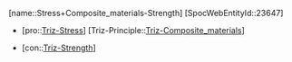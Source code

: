 ﻿---
type: TrizContradiction
aliases:
- Stress+Composite_materials-Strength
license: CC BY-SA 4.0
copyright: https://github.com/SpocWeb
IsDeleted: false
IsReadOnly: false
Confidential: public
tags: 
- Triz/Contradiction
---
[name::Stress+Composite_materials-Strength]
[SpocWebEntityId::23647]
+ [pro::[Triz-Stress](tech/Triz/Parameter/Triz-Stress.md)]
[Triz-Principle::[Triz-Composite_materials](tech/Triz/Principle/Triz-Composite_materials.md)]
- [con::[Triz-Strength](tech/Triz/Parameter/Triz-Strength.md)]

